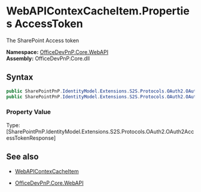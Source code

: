 # WebAPIContexCacheItem.Properties AccessToken
The SharePoint Access token  

**Namespace:** [OfficeDevPnP.Core.WebAPI](OfficeDevPnP.Core.WebAPI.md)  
**Assembly:** OfficeDevPnP.Core.dll  
## Syntax
```C#
public SharePointPnP.IdentityModel.Extensions.S2S.Protocols.OAuth2.OAuth2AccessTokenResponse AccessToken { get; }
public SharePointPnP.IdentityModel.Extensions.S2S.Protocols.OAuth2.OAuth2AccessTokenResponse AccessToken { set; }
```

### Property Value
Type: [SharePointPnP.IdentityModel.Extensions.S2S.Protocols.OAuth2.OAuth2AccessTokenResponse] 

## See also
- [WebAPIContexCacheItem](WebAPIContexCacheItem.md) 

- [OfficeDevPnP.Core.WebAPI](OfficeDevPnP.Core.WebAPI.md)
